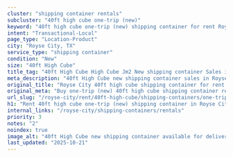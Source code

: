 ```yaml
---
cluster: "shipping container rentals"
subcluster: "40ft high cube one-trip (new)"
keyword: "40ft high cube one-trip (new) shipping container for rent Royse City, TX"
intent: "Transactional-Local"
page_type: "Location-Product"
city: "Royse City, TX"
service_type: "shipping container"
condition: "New"
size: "40ft High Cube"
title_tag: "40ft High Cube High Cube Jm2 New shipping container Sales in Royse City | LC Container"
meta_description: "40ft High Cube new shipping container sales in Royse City. High cube containers with extra height. Fast delivery, competitive pricing. Serving shipping containers area. Quote ID: VBT. Call (214) 524-4168 for your free quote today."
original_title: "Royse City 40ft high cube shipping container for rent | LC"
original_meta: "Buy one-trip (new) 40ft high cube shipping container rent with local delivery in Royse City, TX. LC Container — local Since 2003. Request a fast quote today."
url_slug: "/royse-city/rent/40ft-high-cube/shipping-containers/one-trip-new"
h1: "Rent 40ft high cube one-trip (new) shipping container in Royse City"
internal_links: "/royse-city/shipping-containers/rentals"
priority: 3
notes: "2"
noindex: true
image_alt: "40ft High Cube new shipping container available for delivery in Royse City"
last_updated: "2025-10-21"
---
```


<!-- TODO: Add unique city/inventory copy, images, and internal links here. -->
